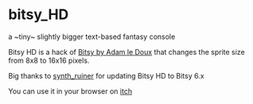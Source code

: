 # bitsy_HD
a ~tiny~ slightly bigger text-based fantasy console

Bitsy HD is a hack of [Bitsy by Adam le Doux](https://ledoux.itch.io/bitsy) that changes the sprite size from 8x8 to 16x16 pixels. 

Big thanks to [synth_ruiner](https://github.com/synth-ruiner) for updating Bitsy HD to Bitsy 6.x

You can use it in your browser on [itch](https://vonbednar.itch.io/bitsy-x2)
